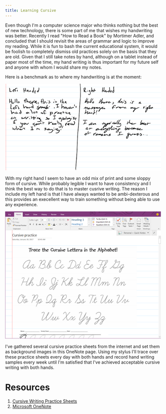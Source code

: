```yaml
---
title: Learning Cursive
---
```


Even though I'm a computer science major who thinks nothing but the best of new technology, there is some part of me that wishes my handwriting was better. Recently I read "How to Read a Book" by Mortimer Adler, and concluded that I should revisit the areas of grammar and logic to improve my reading. While it is fun to bash the current educational system, it would be foolish to completely dismiss old practices solely on the basis that they are old. Given that I still take notes by hand, although on a tablet instead of paper most of the time, my hand writing is thus important for my future self and anyone with whom I would share my notes.

Here is a benchmark as to where my handwriting is at the moment:

![Hand writing starting point](/images/hand-writing/1-28-17.png)

With my right hand I seem to have an odd mix of print and some sloppy form of cursive. While probably legible I want to have consistency and I think the best way to do that is to master cusrive writing. The reason I include my left hand is that I have always wanted to be ambi-dexterous and this provides an execellent way to train something without being able to use any experience.

![Cursive practice OneNote](/images/hand-writing/cursive-practice-notebook.png)

I've gathered several cursive practice sheets from the internet and set them as background images in this OneNote page. Using my stylus I'll trace over these practice sheets every day with both hands and record hand writing samples every week until I'm satisfied that I've achieved acceptable cursive writing with both hands.

# Resources
1. [Cursive Writing Practice Sheets](http://toddler-net.com/cursive-numbers.html)
2. [Microsoft OneNote](https://www.onenote.com)
